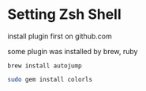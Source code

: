 # Setting Zsh Shell

install plugin first on github.com

some plugin was installed by brew, ruby
```shell
brew install autojump
```


```bash
sudo gem install colorls
```
